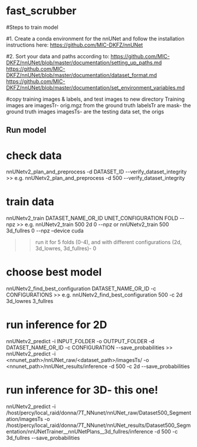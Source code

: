# fast_scrubber

#Steps to train model

#1. Create a conda environment for the nnUNet and follow the installation instructions here: https://github.com/MIC-DKFZ/nnUNet

#2. Sort your data and paths according to: 
https://github.com/MIC-DKFZ/nnUNet/blob/master/documentation/setting_up_paths.md
https://github.com/MIC-DKFZ/nnUNet/blob/master/documentation/dataset_format.md
https://github.com/MIC-DKFZ/nnUNet/blob/master/documentation/set_environment_variables.md

#copy training images & labels, and test images to new directory
	Training images are imagesTr- orig.mgz from the ground truth
	labelsTr are mask- the ground truth images 
	imagesTs- are the testing data set, the origs 

## Run model

# check data
nnUNetv2_plan_and_preprocess -d DATASET_ID --verify_dataset_integrity >> e.g. nnUNetv2_plan_and_preprocess -d 500 --verify_dataset_integrity

# train data
nnUNetv2_train DATASET_NAME_OR_ID UNET_CONFIGURATION FOLD --npz >> e.g. nnUNetv2_train 500 2d 0 --npz or  nnUNetv2_train 500 3d_fullres 0 --npz –device cuda

>> run it for 5 folds (0-4), and with different configurations (2d, 3d_lowres, 3d_fullres)- 0

# choose best model
nnUNetv2_find_best_configuration DATASET_NAME_OR_ID -c CONFIGURATIONS >> e.g. nnUNetv2_find_best_configuration 500 -c 2d 3d_lowres 3_fullres

# run inference for 2D
nnUNetv2_predict -i INPUT_FOLDER -o OUTPUT_FOLDER -d DATASET_NAME_OR_ID -c CONFIGURATION --save_probabilities >> nnUNetv2_predict -i <nnunet_path>/nnUNet_raw/<dataset_path>/imagesTs/ -o <nnunet_path>/nnUNet_results/inference -d 500 -c 2d --save_probabilities

# run inference for 3D- this one!
 nnUNetv2_predict -i /host/percy/local_raid/donna/7T_NNunet/nnUNet_raw/Dataset500_Segmentation/imagesTs -o /host/percy/local_raid/donna/7T_NNunet/nnUNet_results/Dataset500_Segmentation/nnUNetTrainer__nnUNetPlans__3d_fullres/inference -d 500 -c 3d_fullres --save_probabilities


